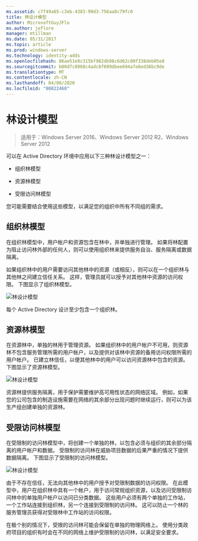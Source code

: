 ```yaml
---
ms.assetid: c7f49a65-c3eb-4383-99d3-756aa8c79fc0
title: 林设计模型
author: MicrosoftGuyJFlo
ms.author: joflore
manager: mtillman
ms.date: 05/31/2017
ms.topic: article
ms.prod: windows-server
ms.technology: identity-adds
ms.openlocfilehash: 86ae51e9c315bf982db98c6d62c00f338deb05e8
ms.sourcegitcommit: b00d7c8968c4adc8f699dbee694afe6ed36bc9de
ms.translationtype: MT
ms.contentlocale: zh-CN
ms.lasthandoff: 04/08/2020
ms.locfileid: "80822460"
---
```

# <a name="forest-design-models"></a>林设计模型

>适用于：Windows Server 2016、Windows Server 2012 R2、Windows Server 2012

可以在 Active Directory 环境中应用以下三种林设计模型之一：  
  
-   组织林模型  
  
-   资源林模型  
  
-   受限访问林模型  
  
您可能需要结合使用这些模型，以满足您的组织中所有不同组的需求。  
  
## <a name="organizational-forest-model"></a>组织林模型  
在组织林模型中，用户帐户和资源包含在林中，并单独进行管理。 如果将林配置为阻止访问林外部的任何人，则可以使用组织林来提供服务自治、服务隔离或数据隔离。  
  
如果组织林中的用户需要访问其他林中的资源（或相反），则可以在一个组织林与其他林之间建立信任关系。 这样，管理员就可以授予对其他林中资源的访问权限。 下图显示了组织林模型。  
  
![林设计模型](media/Forest-Design-Models/b1ddb47e-78a5-49c7-bb21-d7421b7b84b8.gif)  
  
每个 Active Directory 设计至少包含一个组织林。  
  
## <a name="resource-forest-model"></a>资源林模型  
在资源林中，单独的林用于管理资源。 如果组织林中的用户帐户不可用，则资源林不包含服务管理所需的用户帐户，以及提供对该林中资源的备用访问权限所需的用户帐户。 已建立林信任，以便其他林中的用户可以访问资源林中包含的资源。 下图显示了资源林模型。  
  
![林设计模型](media/Forest-Design-Models/c0b348a6-958c-4fc5-9035-e2d2a54d5573.gif)  
  
资源林提供服务隔离，用于保护需要维护高可用性状态的网络区域。 例如，如果您的公司包含的制造设施需要在网络的其余部分出现问题时继续运行，则可以为该生产组创建单独的资源林。  
  
## <a name="restricted-access-forest-model"></a>受限访问林模型  
在受限制的访问林模型中，将创建一个单独的林，以包含必须与组织的其余部分隔离的用户帐户和数据。 受限制的访问林在威胁项目数据的后果严重的情况下提供数据隔离。 下图显示了受限制的访问林模型。  
  
![林设计模型](media/Forest-Design-Models/e49cfc8c-a58a-4386-93bd-d4a6ee00f89c.gif)  
  
由于不存在信任，无法向其他林中的用户授予对受限制数据的访问权限。 在此模型中，用户在组织林中具有一个帐户，用于访问常规组织资源，以及访问受限制访问林中的单独用户帐户以访问已分类数据。 这些用户必须有两个单独的工作站，一个工作站连接到组织林，另一个连接到受限制的访问林。 这可以防止一个林的服务管理员获得对受限林中工作站的访问权限。  
  
在极个别的情况下，受限的访问林可能会保留在单独的物理网络上。 使用分类政府项目的组织有时会在不同的网络上维护受限制的访问林，以满足安全要求。  
  


